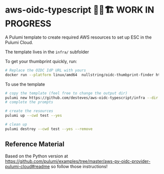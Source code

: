 # aws-oidc-typescript 🚧🦺🏗️ WORK IN PROGRESS

A Pulumi template to create required AWS resources to set up ESC in the Pulumi Cloud.

The template lives in the `infra/` subfolder


To get your thumbprint quickly, run:

```bash
# Replace the OIDC IdP URL with yours
docker run --platform linux/amd64  nullstring/oidc-thumbprint-finder https://api.pulumi.com/oidc
```

To use the template

```bash
# copy the template (feel free to change the output dir)
pulumi new https://github.com/desteves/aws-oidc-typescript/infra --dir test --force
# complete the prompts

# create the resources
pulumi up --cwd test --yes

# clean up
pulumi destroy --cwd test --yes --remove
```

## Reference Material

Based on the Python version at
https://github.com/pulumi/examples/tree/master/aws-py-oidc-provider-pulumi-cloud#readme
so follow those instructions!
